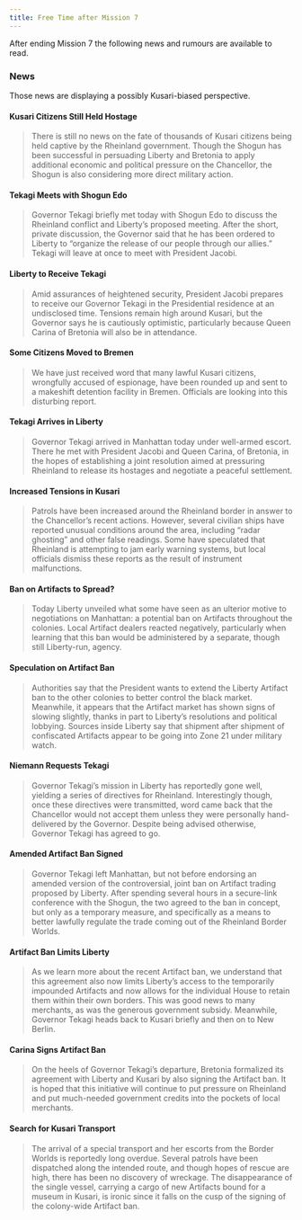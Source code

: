 ```yaml
---
title: Free Time after Mission 7
---
```


After ending Mission 7 the following news and rumours are available to read.

### News
Those news are displaying a possibly Kusari-biased perspective.

#### Kusari Citizens Still Held Hostage
> There is still no news on the fate of thousands of Kusari citizens being held captive by the Rheinland government. Though the Shogun has been successful in persuading Liberty and Bretonia to apply additional economic and political pressure on the Chancellor, the Shogun is also considering more direct military action.

#### Tekagi Meets with Shogun Edo
> Governor Tekagi briefly met today with Shogun Edo to discuss the Rheinland conflict and Liberty’s proposed meeting. After the short, private discussion, the Governor said that he has been ordered to Liberty to “organize the release of our people through our allies.” Tekagi will leave at once to meet with President Jacobi.

#### Liberty to Receive Tekagi
> Amid assurances of heightened security, President Jacobi prepares to receive our Governor Tekagi in the Presidential residence at an undisclosed time. Tensions remain high around Kusari, but the Governor says he is cautiously optimistic, particularly because Queen Carina of Bretonia will also be in attendance.

#### Some Citizens Moved to Bremen
> We have just received word that many lawful Kusari citizens, wrongfully accused of espionage, have been rounded up and sent to a makeshift detention facility in Bremen. Officials are looking into this disturbing report.

#### Tekagi Arrives in Liberty
> Governor Tekagi arrived in Manhattan today under well-armed escort. There he met with President Jacobi and Queen Carina, of Bretonia, in the hopes of establishing a joint resolution aimed at pressuring Rheinland to release its hostages and negotiate a peaceful settlement.

#### Increased Tensions in Kusari
> Patrols have been increased around the Rheinland border in answer to the Chancellor’s recent actions. However, several civilian ships have reported unusual conditions around the area, including “radar ghosting” and other false readings. Some have speculated that Rheinland is attempting to jam early warning systems, but local officials dismiss these reports as the result of instrument malfunctions.

#### Ban on Artifacts to Spread?
> Today Liberty unveiled what some have seen as an ulterior motive to negotiations on Manhattan: a potential ban on Artifacts throughout the colonies. Local Artifact dealers reacted negatively, particularly when learning that this ban would be administered by a separate, though still Liberty-run, agency.

#### Speculation on Artifact Ban
> Authorities say that the President wants to extend the Liberty Artifact ban to the other colonies to better control the black market. Meanwhile, it appears that the Artifact market has shown signs of slowing slightly, thanks in part to Liberty’s resolutions and political lobbying. Sources inside Liberty say that shipment after shipment of confiscated Artifacts appear to be going into Zone 21 under military watch.

#### Niemann Requests Tekagi
> Governor Tekagi’s mission in Liberty has reportedly gone well, yielding a series of directives for Rheinland. Interestingly though, once these directives were transmitted, word came back that the Chancellor would not accept them unless they were personally hand-delivered by the Governor. Despite being advised otherwise, Governor Tekagi has agreed to go.

#### Amended Artifact Ban Signed
> Governor Tekagi left Manhattan, but not before endorsing an amended version of the controversial, joint ban on Artifact trading proposed by Liberty. After spending several hours in a secure-link conference with the Shogun, the two agreed to the ban in concept, but only as a temporary measure, and specifically as a means to better lawfully regulate the trade coming out of the Rheinland Border Worlds.

#### Artifact Ban Limits Liberty
> As we learn more about the recent Artifact ban, we understand that this agreement also now limits Liberty’s access to the temporarily impounded Artifacts and now allows for the individual House to retain them within their own borders. This was good news to many merchants, as was the generous government subsidy. Meanwhile, Governor Tekagi heads back to Kusari briefly and then on to New Berlin.

#### Carina Signs Artifact Ban
> On the heels of Governor Tekagi’s departure, Bretonia formalized its agreement with Liberty and Kusari by also signing the Artifact ban. It is hoped that this initiative will continue to put pressure on Rheinland and put much-needed government credits into the pockets of local merchants.

#### Search for Kusari Transport
> The arrival of a special transport and her escorts from the Border Worlds is reportedly long overdue. Several patrols have been dispatched along the intended route, and though hopes of rescue are high, there has been no discovery of wreckage. The disappearance of the single vessel, carrying a cargo of new Artifacts bound for a museum in Kusari, is ironic since it falls on the cusp of the signing of the colony-wide Artifact ban.
